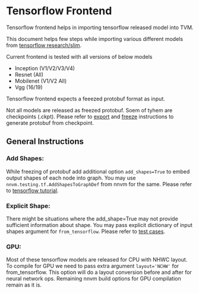 # Tensorflow Frontend
Tensorflow frontend helps in importing tensorflow released model into TVM.

This document helps few steps while importing various different models from
[tensorflow research/slim](https://github.com/tensorflow/models/tree/master/research/slim).

Current frontend is tested with all versions of below models
- Inception (V1/V2/V3/V4)
- Resnet (All)
- Mobilenet (V1/V2 All)
- Vgg (16/19)

Tensorflow frontend expects a feeezed protobuf format as input.

Not all models are released as freezed protobuf. Soem of tyhem are checkpoints (.ckpt).
Please refer to [export](https://github.com/tensorflow/models/tree/master/research/slim#exporting-the-inference-graph) 
and [freeze](https://github.com/tensorflow/models/tree/master/research/slim#freezing-the-exported-graph) 
instructions to generate protobuf from checkpoint.

## General Instructions

### Add Shapes:
While freezing of protobuf add additional option ```add_shapes=True``` to embed output shapes of each node into graph.
You may use ```nnvm.testing.tf.AddShapesToGraphDef``` from nnvm for the same.
Please refer to [tensorflow tutorial](https://github.com/dmlc/tvm/blob/master/tutorials/nnvm/from_tensorflow.py).

### Explicit Shape:
There might be situations where the add_shape=True may not provide sufficient information about shape.
You may pass explicit dictionary of input shapes argument for ```from_tensorflow```.
Please refer to [test cases](https://github.com/dmlc/tvm/blob/master/nnvm/tests/python/frontend/tensorflow/test_forward.py#L36).

### GPU:
Most of these tensorflow models are released for CPU with NHWC layout.
To compile for GPU we need to pass extra argument ```layout='NCHW'``` for from_tensorflow.
This option will do a layout conversion before and after for neural network ops.
Remaining nnvm build options for GPU compilation remain as it is.
